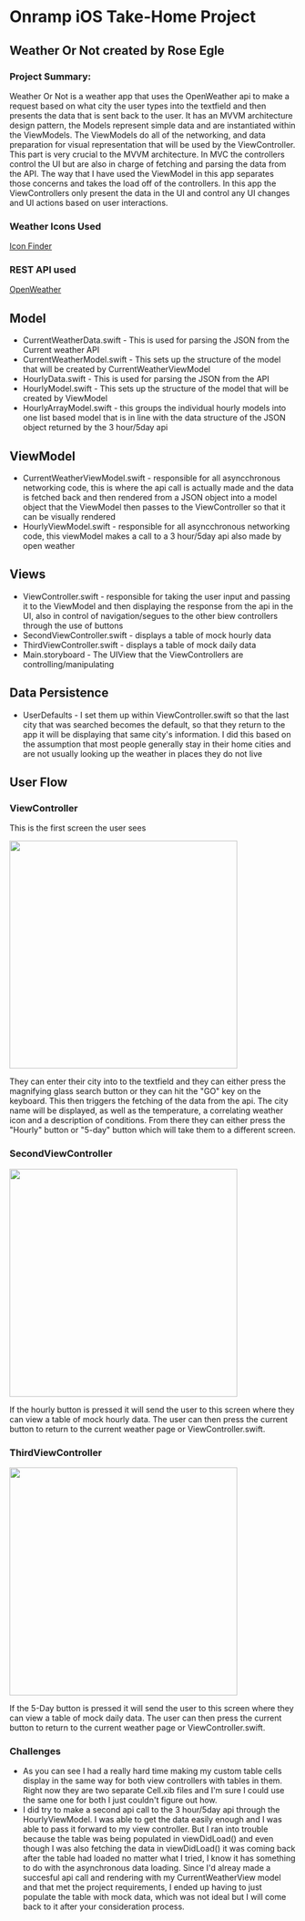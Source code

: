 # Onramp iOS Take-Home Project 

## Weather Or Not created by Rose Egle

### Project Summary:

Weather Or Not is a weather app that uses the OpenWeather api to make a request based on what city the user types into the textfield and then presents the data that is sent back to the user.  It has an MVVM architecture design pattern, the Models represent simple data and are instantiated within the ViewModels.  The ViewModels do all of the networking, and data preparation for visual representation that will be used by the ViewController.  This part is very crucial to the MVVM architecture.  In MVC the controllers control the UI but are also in charge of fetching and parsing the data from the API.  The way that I have used the ViewModel in this app separates those concerns and takes the load off of the controllers.  In this app the ViewControllers only present the data in the UI and control any UI changes and UI actions based on user interactions.

### Weather Icons Used
[Icon Finder](https://www.iconfinder.com/iconsets/weather-color-2)

### REST API used
[OpenWeather](https://openweathermap.org/current)

## Model

* CurrentWeatherData.swift -  This is used for parsing the JSON from the Current weather API
* CurrentWeatherModel.swift - This sets up the structure of the model that will be created by CurrentWeatherViewModel
* HourlyData.swift - This is used for parsing the JSON from the API
* HourlyModel.swift - This sets up the structure of the model that will be created by ViewModel
* HourlyArrayModel.swift - this groups the individual hourly models into one list based model that is in line with the data structure of the JSON object returned by the 3 hour/5day api

## ViewModel 

* CurrentWeatherViewModel.swift - responsible for all asyncchronous networking code, this is where the api call is actually made and the data is fetched back and then rendered from a JSON object into a model object that the ViewModel then passes to the ViewController so that it can be visually rendered
* HourlyViewModel.swift - responsible for all asyncchronous networking code, this viewModel makes a call to a 3 hour/5day api also made by open weather

## Views

* ViewController.swift - responsible for taking the user input and passing it to the ViewModel and then displaying the response from the api in the UI, also in control of navigation/segues to the other biew controllers through the use of buttons
* SecondViewController.swift - displays a table of mock hourly data
* ThirdViewController.swift - displays a table of mock daily data
* Main.storyboard - The UIView that the ViewControllers are controlling/manipulating

## Data Persistence

* UserDefaults - I set them up within ViewController.swift so that the last city that was searched becomes the default, so that they return to the app it will be displaying that same city's information.  I did this based on the assumption that most people generally stay in their home cities and are not usually looking up the weather in places they do not live  


## User Flow

### ViewController

This is the first screen the user sees

<img src="ViewController.png" width="400"/> 

They can enter their city into to the textfield and they can either press the magnifying glass search button or they can hit the "GO" key on the keyboard.  This then triggers the fetching of the data from the api.  The city name will be displayed, as well as the temperature, a correlating weather icon and a description of conditions.  From there they can either press the "Hourly" button or "5-day" button which will take them to a different screen.

### SecondViewController

<img src="SecondViewController.png" width="400"/>

If the hourly button is pressed it will send the user to this screen where they can view a table of mock hourly data.  The user can then press the current button to return to the current weather page or ViewController.swift.

### ThirdViewController

<img src="ThirdViewController.png" width="400"/>

If the 5-Day button is pressed it will send the user to this screen where they can view a table of mock daily data.  The user can then press the current button to return to the current weather page or ViewController.swift.


### Challenges

* As you can see I had a really hard time making my custom table cells display in the same way for both view controllers with tables in them.  Right now they are two separate Cell.xib files and I'm sure I could use the same one for both I just couldn't figure out how.
* I did try to make a second api call to the 3 hour/5day api through the HourlyViewModel.  I was able to get the data easily enough and I was able to pass it forward to my view controller.  But I ran into trouble because the table was being populated in viewDidLoad() and even though I was also fetching the data in viewDidLoad() it was coming back after the table had loaded no matter what I tried, I know it has something to do with the asynchronous data loading.  Since I'd alreay made a succesful api call and rendering with my CurrentWeatherView model and that met the project requirements, I ended up having to just populate the table with mock data, which was not ideal but I will come back to it after your consideration process.





 









